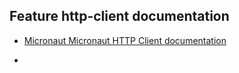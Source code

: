 ## Feature http-client documentation

- [Micronaut Micronaut HTTP Client documentation](https://docs.micronaut.io/latest/guide/index.html#httpClient)

*
